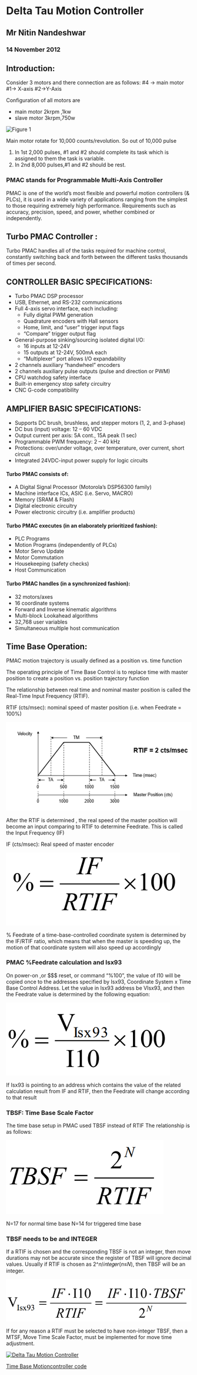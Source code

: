# Delta Tau Motion Controller 

## Mr Nitin Nandeshwar
### 14 November 2012

## Introduction:

Consider 3 motors and there connection are as follows:
         #4 -> main motor
         #1-> X-axis
         #2->Y-Axis

Configuration of all motors are  
- main motor  2krpm ,1kw
- slave motor 3krpm,750w

![Figure 1](Image/1.png)

Main motor rotate for 10,000 counts/revolution.
So out of 10,000 pulse
1) In 1st 2,000 pulses, #1 and #2 should complete its task which is assigned to them the task is variable.
2) In 2nd 8,000 pulses,#1 and #2 should be rest.

### PMAC stands for Programmable Multi-Axis Controller

PMAC is one of the world’s most flexible and powerful motion controllers (& PLCs), it is used in a wide variety of applications ranging from the simplest to those requiring extremely high performance. Requirements such as accuracy, precision, speed, and power, whether combined or independently.


## Turbo PMAC Controller : 

Turbo PMAC handles all of the tasks required for machine control, constantly switching back and forth between the different tasks thousands of times per second.

## CONTROLLER BASIC SPECIFICATIONS:
* Turbo PMAC DSP processor
* USB, Ethernet, and RS-232 communications
* Full 4-axis servo interface, each including:
    * Fully digital PWM generation
    * Quadrature encoders with Hall sensors
    * Home, limit, and “user” trigger input flags
    * “Compare” trigger output flag
* General-purpose sinking/sourcing isolated digital I/O:
    * 16 inputs at 12-24V
    * 15 outputs at 12-24V, 500mA each
    * “Multiplexer” port allows I/O expandability
* 2 channels auxiliary “handwheel” encoders
* 2 channels auxiliary pulse outputs (pulse and direction or PWM)
* CPU watchdog safety interface
* Built-in emergency stop safety circuitry
* CNC G-code compatibility

## AMPLIFIER BASIC SPECIFICATIONS:
* Supports DC brush, brushless, and stepper motors (1, 2, and 3-phase)
* DC bus (input) voltage: 12 – 60 VDC
* Output current per axis: 5A cont., 15A peak (1 sec)
* Programmable PWM frequency: 2 – 40 kHz
* Protections: over/under voltage, over temperature, over current, short circuit
* Integrated 24VDC-input power supply for logic
circuits

####  Turbo PMAC consists of:
* A Digital Signal Processor (Motorola’s DSP56300 family)
* Machine interface ICs, ASIC (i.e. Servo, MACRO)
* Memory (SRAM & Flash) 
* Digital electronic circuitry
* Power electronic circuitry (i.e. amplifier products)

#### Turbo PMAC executes (in an elaborately prioritized fashion):
* PLC Programs
*  Motion Programs (independently of PLCs)
* Motor Servo Update
* Motor Commutation
* Housekeeping (safety checks)
* Host Communication 

#### Turbo PMAC handles (in a synchronized fashion):
* 32 motors/axes
* 16 coordinate systems
* Forward and Inverse kinematic algorithms
* Multi-block Lookahead algorithms
* 32,768 user variables
* Simultaneous multiple host communication

## Time Base Operation:
PMAC motion trajectory is usually defined as a position vs. time function

The operating principle of Time Base Control is to replace time with master position to create a position vs. position trajectory function

The relationship between real time and nominal master position is called the Real-Time Input Frequency (RTIF). 

RTIF (cts/msec):	 nominal speed of master position (i.e. when Feedrate = 100%)

![Figure 2](Image/TB1.PNG)

After the RTIF is determined , the real speed of the master position will become an input comparing to RTIF to determine Feedrate. This is called the Input Frequency (IF)

IF (cts/msec):	Real speed of master encoder

![Figure 3](Image/TB2.PNG)

% Feedrate of a time-base-controlled coordinate system is determined by the IF/RTIF ratio, which means that when the master is speeding up, the motion of that coordinate system will also speed up accordingly

### PMAC %Feedrate calculation and Isx93

On power-on ,or $$$ reset, or command “%100”, the value of I10 will be copied once to the addresses specified by Isx93, Coordinate System x Time Base Control Address.
Let the value in Isx93 address be VIsx93, and then the Feedrate value is determined by the following equation:

![Figure 4](Image/TB3.png)

If Isx93 is pointing to an address which contains the value of the related calculation result from IF and RTIF, then the Feedrate will change according to that result

### TBSF: Time Base Scale Factor

The time base setup in PMAC used TBSF instead of RTIF
The relationship is as follows:

![Figure 5](Image/TB5.PNG)

N=17 for normal time base
N=14 for triggered time base

### TBSF needs to be and INTEGER

If a RTIF is chosen and the corresponding TBSF is not an integer, then move durations may not be accurate since the register of TBSF will ignore decimal values.
Usually if RTIF is chosen as 2^𝑛/𝑖𝑛𝑡𝑒𝑔𝑒𝑟(𝑛≤𝑁), then TBSF will be an integer.

![Figure 6](Image/TB6.PNG)

If for any reason a RTIF must be selected to have non-integer TBSF, then a MTSF, Move Time Scale Factor, must be implemented for move time adjustment.

[![Delta Tau Motion Controller](https://img.youtube.com/vi/VOtoGLiM-QA)](https://www.youtube.com/watch?v=VOtoGLiM-QA)


[Time Base Motioncontroller code]()

